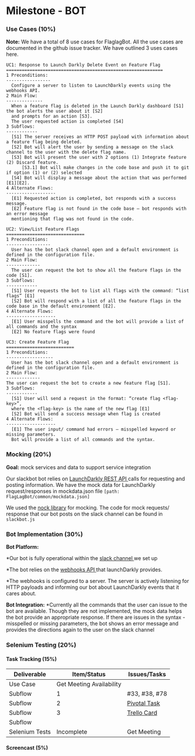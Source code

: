 # Milestone - BOT

### Use Cases (10%)

**Note:** We have a total of 8 use cases for FlaglagBot. All the use cases are documented in the github issue tracker. We have outlined 3 uses cases here.

~~~~
UC1: Response to Launch Darkly Delete Event on Feature Flag
============================================================
1 Preconditions: 
-----------------
  Configure a server to listen to LaunchDarkly events using the webhooks API.
2 Main Flow: 
--------------
  When a feature flag is deleted in the Launch Darkly dashboard [S1] the bot alerts the user about it [S2]
  and prompts for an action [S3]. 
  The user requested action is completed [S4]
3 Subflows:
------------
  [S1] The server receives an HTTP POST payload with information about a feature flag being deleted.
  [S2] Bot will alert the user by sending a message on the slack channel to the user with the delete flag name.
  [S3] Bot will present the user with 2 options (1) Integrate feature (2) Discard feature.
      [S3.1] Bot will make changes in the code base and push it to git if option (1) or (2) selected
  [S4] Bot will display a message about the action that was performed [E1][E2].
4 Alternate Flows:
-------------------
  [E1] Requested action is completed, bot responds with a success message.
  [E2] Feature flag is not found in the code base – bot responds with an error message 
  mentioning that flag was not found in the code.
~~~~

~~~~
UC2: View/List Feature Flags
==============================
1 Preconditions:
-----------------
  User has the bot slack channel open and a default environment is defined in the configuration file.
2 Main Flow:
-------------
  The user can request the bot to show all the feature flags in the code [S1].
3 Subflows:
------------
  [S1] User requests the bot to list all flags with the command: “list flags” [E1]
  [S2] Bot will respond with a list of all the feature flags in the code base in the default environment [E2].
4 Alternate Flows:
-------------------
  [E1] User misspells the command and the bot will provide a list of all commands and the syntax
  [E2] No feature flags were found
  ~~~~

~~~~
UC3: Create Feature Flag
==========================
1 Preconditions:
------------------
  User has the bot slack channel open and a default environment is defined in the configuration file.
2 Main Flow:
-------------
The user can request the bot to create a new feature flag [S1].
3 Subflows:
------------
  [S1] User will send a request in the format: “create flag <flag-key>”,
  where the <flag-key> is the name of the new flag [E1] 
  [S2] Bot will send a success message when flag is created
4 Alternate Flows:
-------------------
  [E1] The user input/ command had errors – misspelled keyword or missing parameters. 
  Bot will provide a list of all commands and the syntax.
~~~~

### Mocking (20%)
**Goal:**  mock services and data to support service integration

Our slackbot bot relies on <a href= "http://apidocs.launchdarkly.com/docs/feature-flags-overview"> LaunchDarkly REST API </a> calls for requesting and posting information. 
We have the mock data for LaunchDarkly request/responses in mockdata.json file `[path: FlagLagBot/common/mockdata.json]`


We used the <a href="https://github.com/node-nock/nock/blob/master/README.md">nock library</a> for mocking. 
The code for mock requests/ response that our bot posts on the slack channel can be found in `slackbot.js` 

### Bot Implementation (30%)

**Bot Platform:** 

*Our bot is fully operational within the <a href = "https://csc510-slackbot.slack.com/messages/featureflags/"> slack channel </a> we set up  

*The bot relies on the <a href= "http://apidocs.launchdarkly.com/docs/webhooks-overview"> webhooks API </a> that launchDarkly provides. 

*The webhooks is configured to a server. The server is actively listening for HTTP payloads and informing our bot about LaunchDarkly events that it cares about.

**Bot Integration:**
*Currently all the commands that the user can issue to the bot are available. Though they are not implemented, the mock data helps the bot provide an appropriate response. If there are issues in the syntax  - misspelled or missing parameters, the bot shows an error message and provides the directions again to the user on the slack channel

### Selenium Testing (20%)

#### Task Tracking (15%)
| Deliverable   | Item/Status   |  Issues/Tasks
| ------------- | ------------  |  ------------
| Use Case      | Get Meeting Availability          | &nbsp;
| Subflow      | 1             |  #33, #38, #78
| Subflow      | 2             |  [Pivotal Task](https://www.pivotaltracker.com/story/show/114636091)
| Subflow      | 3             |  [Trello Card](https://trello.com/c/diA1DaMw)
| Subflow      | &nbsp;        | &nbsp;
| Selenium Tests| Incomplete    | Get Meeting
#### Screencast (5%)
